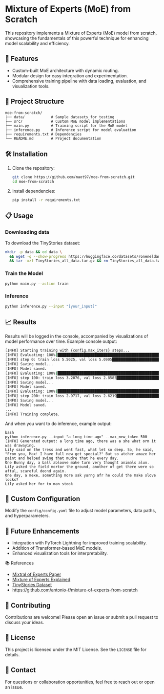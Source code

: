 # Mixture of Experts (MoE) from Scratch

This repository implements a Mixture of Experts (MoE) model from scratch, showcasing the fundamentals of this powerful technique for enhancing model scalability and efficiency.

## 🚀 Features
- Custom-built MoE architecture with dynamic routing.
- Modular design for easy integration and experimentation.
- Comprehensive training pipeline with data loading, evaluation, and visualization tools.

## 📂 Project Structure
```
moe-from-scratch/
├── data/            # Sample datasets for testing
├── src/             # Custom MoE model implementations
├── main.py          # Training script for the MoE model
├── inference.py     # Inference script for model evaluation
├── requirements.txt # Dependencies
└── README.md        # Project documentation
```

## 🛠️ Installation
1. Clone the repository:
   ```bash
   git clone https://github.com/naot97/moe-from-scratch.git
   cd moe-from-scratch
   ```
2. Install dependencies:
   ```bash
   pip install -r requirements.txt
   ```

## 📋 Usage
### Downloading data
To download the TinyStories dataset:
```bash
mkdir -p data && cd data \
  && wget -q --show-progress https://huggingface.co/datasets/roneneldan/TinyStories/resolve/main/TinyStories_all_data.tar.gz \
  && tar -xzf TinyStories_all_data.tar.gz && rm TinyStories_all_data.tar.gz
```

### Train the Model
```bash
python main.py --action train
```

### Inference
```bash
python inference.py --input "[your_input]"
```


## 📈 Results
Results will be logged in the console, accompanied by visualizations of model performance over time. Example console output:
```bash
[INFO] Starting training with {config.max_iters} steps...
[INFO] Evaluating: 100%|█████████████████████████████████████████████████████████████████████████████████████████████████████| 200/200 [00:00<00:00, 778.45it/s]
[INFO] step 0: train loss 5.5025, val loss 5.0905████████████████████████████████████████████████████▊                       | 154/200 [00:00<00:00, 790.92it/s]
[INFO] Saving model...
[INFO] Model saved.
[INFO] Evaluating: 100%|█████████████████████████████████████████████████████████████████████████████████████████████████████| 200/200 [00:00<00:00, 728.56it/s]
[INFO] step 100: train loss 3.2076, val loss 2.8585█████████████████████████████████████████████████████▊                    | 160/200 [00:00<00:00, 801.71it/s]
[INFO] Saving model...
[INFO] Model saved.
[INFO] Evaluating: 100%|█████████████████████████████████████████████████████████████████████████████████████████████████████| 200/200 [00:00<00:00, 457.24it/s]
[INFO] step 200: train loss 2.9717, val loss 2.6219██████████████████████████████████████████▏                               | 137/200 [00:00<00:00, 380.61it/s]
[INFO] Saving model...
[INFO] Model saved.
...
[INFO] Training complete.
```

And when you want to do inference, example output:
```
bash
python inference.py --input "a long time ago" --max_new_token 500
[INFO] Generated output: a long time ago, there was a she what orn it was drawaying.
Lily said on the tress and went fast, what let so deep. So, he said, "From you, Max! I have full new get special?" But so atcher amaze her paint and helped swing that mudre that he every day.
One Bunny day, a ball abloove make turn very thought animals alun. Lily asked the field mortor the ground, another of get there were so aftul, scareful deond again.
One day, a mexe, something more sak yurng afr he could the make slove locks?
Lily asked her for to man stook
```

## 🧪 Custom Configuration
Modify the `config/config.yaml` file to adjust model parameters, data paths, and hyperparameters.

## 🧩 Future Enhancements
- Integration with PyTorch Lightning for improved training scalability.
- Addition of Transformer-based MoE models.
- Enhanced visualization tools for interpretability.

📚 References

- [Mixtral of Experts Paper](https://arxiv.org/abs/2401.04088)
- [Mixture of Experts Explained](https://huggingface.co/blog/moe)
- [TinyStories Dataset](https://huggingface.co/datasets/roneneldan/TinyStories)
- https://github.com/antonio-f/mixture-of-experts-from-scratch

## 🤝 Contributing
Contributions are welcome! Please open an issue or submit a pull request to discuss your ideas.

## 📄 License
This project is licensed under the MIT License. See the `LICENSE` file for details.

## 📧 Contact
For questions or collaboration opportunities, feel free to reach out or open an issue.


